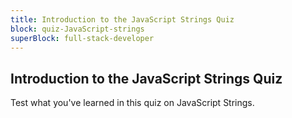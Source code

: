 ```yaml
---
title: Introduction to the JavaScript Strings Quiz
block: quiz-JavaScript-strings
superBlock: full-stack-developer
---
```


## Introduction to the JavaScript Strings Quiz

Test what you've learned in this quiz on JavaScript Strings.
